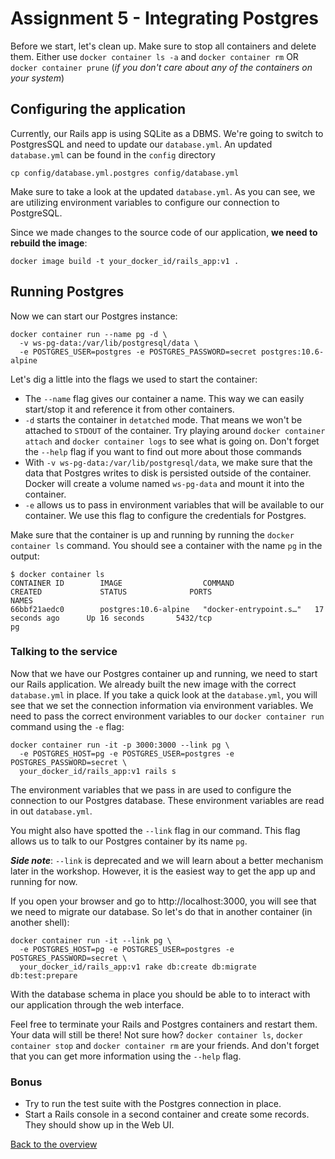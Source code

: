 # Assignment 5 - Integrating Postgres
Before we start, let's clean up. Make sure to stop all containers and delete them. Either use `docker container ls -a` and `docker container rm` OR `docker container prune` (*if you don't care about any of the containers on your system*)

## Configuring the application
Currently, our Rails app is using SQLite as a DBMS. We're going to switch to PostgresSQL and need to update our `database.yml`. An updated `database.yml` can be found in the `config` directory
```
cp config/database.yml.postgres config/database.yml
```

Make sure to take a look at the updated `database.yml`. As you can see, we are utilizing environment variables to configure our connection to PostgreSQL.

Since we made changes to the source code of our application, __we need to rebuild the image__:
```
docker image build -t your_docker_id/rails_app:v1 .
```

## Running Postgres
Now we can start our Postgres instance:
```
docker container run --name pg -d \
  -v ws-pg-data:/var/lib/postgresql/data \
  -e POSTGRES_USER=postgres -e POSTGRES_PASSWORD=secret postgres:10.6-alpine
```

Let's dig a little into the flags we used to start the container:
* The `--name` flag gives our container a name. This way we can easily start/stop it and reference it from other containers.
* `-d` starts the container in `detatched` mode. That means we won't be attached to `STDOUT` of the container. Try playing around `docker container attach` and `docker container logs` to see what is going on. Don't forget the `--help` flag if you want to find out more about those commands
* With `-v ws-pg-data:/var/lib/postgresql/data`, we make sure that the data that Postgres writes to disk is persisted outside of the container. Docker will create a volume named `ws-pg-data` and mount it into the container.
* `-e` allows us to pass in environment variables that will be available to our container. We use this flag to configure the credentials for Postgres.

Make sure that the container is up and running by running the `docker container ls` command. You should see a container with the name `pg` in the output:
```
$ docker container ls
CONTAINER ID        IMAGE                  COMMAND                  CREATED             STATUS              PORTS                              NAMES
66bbf21aedc0        postgres:10.6-alpine   "docker-entrypoint.s…"   17 seconds ago      Up 16 seconds       5432/tcp                           pg
```


### Talking to the service
Now that we have our Postgres container up and running, we need to start our Rails application. We already built the new image with the correct `database.yml` in place. If you take a quick look at the `database.yml`, you will see that we set the connection information via environment variables. We need to pass the correct environment variables to our `docker container run` command using the `-e` flag:
```
docker container run -it -p 3000:3000 --link pg \
  -e POSTGRES_HOST=pg -e POSTGRES_USER=postgres -e POSTGRES_PASSWORD=secret \
  your_docker_id/rails_app:v1 rails s
```

The environment variables that we pass in are used to configure the connection to our Postgres database. These environment variables are read in out `database.yml`.

You might also have spotted the `--link` flag in our command. This flag allows us to talk to our Postgres container by its name `pg`. 

__*Side note*__: `--link` is deprecated and we will learn about a better mechanism later in the workshop. However, it is the easiest way to get the app up and running for now.

If you open your browser and go to http://localhost:3000, you will see that we need to migrate our database. So let's do that in another container (in another shell):
```
docker container run -it --link pg \
  -e POSTGRES_HOST=pg -e POSTGRES_USER=postgres -e POSTGRES_PASSWORD=secret \
  your_docker_id/rails_app:v1 rake db:create db:migrate db:test:prepare
```

With the database schema in place you should be able to to interact with our application through the web interface.

Feel free to terminate your Rails and Postgres containers and restart them. Your data will still be there! Not sure how? `docker container ls`, `docker container stop` and `docker container rm` are your friends. And don't forget that you can get more information using the `--help` flag.

### Bonus
* Try to run the test suite with the Postgres connection in place.
* Start a Rails console in a second container and create some records. They should show up in the Web UI.


[Back to the overview](../README.md#assignments)
